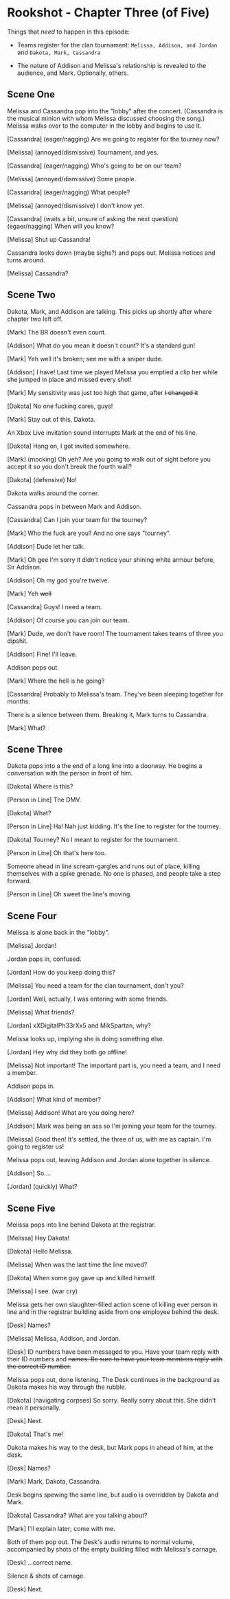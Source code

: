 # Rookshot - Chapter Three (of Five)

Things that *need* to happen in this episode:

* Teams register for the clan tournament: ```Melissa, Addison, and Jordan``` and ```Dakota, Mark, Cassandra```

* The nature of Addison and Melissa's relationship is revealed to the audience, and Mark. Optionally, others.

## Scene One

Melissa and Cassandra pop into the "lobby" after the concert. (Cassandra is the musical minion with whom Melissa discussed choosing the song.) Melissa walks over to the computer in the lobby and begins to use it.

[Cassandra] (eager/nagging) Are we going to register for the tourney now?

[Melissa] (annoyed/dismissive) Tournament, and yes.

[Cassandra] (eager/nagging) Who's going to be on our team?

[Melissa] (annoyed/dismissive) Some people.

[Cassandra] (eager/nagging) What people?

[Melissa] (annoyed/dismissive) I don't know yet.

[Cassandra] (waits a bit, unsure of asking the next question) (egaer/nagging) When will you know?

[Melissa] Shut up Cassandra!

Cassandra looks down (maybe sighs?) and pops out. Melissa notices and turns around.

[Melissa] Cassandra?

## Scene Two

Dakota, Mark, and Addison are talking. This picks up shortly after where chapter two left off.

[Mark] The BR doesn't even count.

[Addison] What do you mean it doesn't count? It's a standard gun!

[Mark] Yeh well it's broken; see me with a sniper dude.

[Addison] I have! Last time we played Melissa you emptied a clip her while she jumped in place and missed every shot!

[Mark] My sensitivity was just too high that game, after ~~I changed it~~

[Dakota] No one fucking cares, guys!

[Mark] Stay out of this, Dakota.

An Xbox Live invitation sound interrupts Mark at the end of his line.

[Dakota] Hang on, I got invited somewhere.

[Mark] (mocking) Oh yeh? Are you going to walk out of sight before you accept it so you don't break the fourth wall?

[Dakota] (defensive) No!

Dakota walks around the corner.

Cassandra pops in between Mark and Addison.

[Cassandra] Can I join your team for the tourney?

[Mark] Who the fuck are you? And no one says "tourney".

[Addison] Dude let her talk.

[Mark] Oh gee I'm sorry it didn't notice your shining white armour before, Sir Addison.

[Addison] Oh my god you're twelve.

[Mark] Yeh ~~well~~

[Cassandra] Guys! I need a team.

[Addison] Of course you can join our team.

[Mark] Dude, we don't have room! The tournament takes teams of three you dipshit.

[Addison] Fine! I'll leave.

Addison pops out.

[Mark] Where the hell is he going?

[Cassandra] Probably to Melissa's team. They've been sleeping together for months.

There is a silence between them. Breaking it, Mark turns to Cassandra.

[Mark] What?

## Scene Three

Dakota pops into a the end of a long line into a doorway. He begins a conversation with the person in front of him.

[Dakota] Where is this?

[Person in Line] The DMV.

[Dakota] What?

[Person in Line] Ha! Nah just kidding. It's the line to register for the tourney.

[Dakota] Tourney? No I meant to register for the tournament.

[Person in Line] Oh that's here too.

Someone ahead in line scream-gargles and runs out of place, killing themselves with a spike grenade. No one is phased, and people take a step forward.

[Person in Line] Oh sweet the line's moving.

## Scene Four

Melissa is alone back in the "lobby".

[Melissa] Jordan!

Jordan pops in, confused.

[Jordan] How do you keep doing this?

[Melissa] You need a team for the clan tournament, don't you?

[Jordan] Well, actually, I was entering with some friends.

[Melissa] What friends?

[Jordan] xXDigitalPh33rXx5 and MikSpartan, why?

Melissa looks up, implying she is doing something else.

[Jordan] Hey why did they both go offline!

[Melissa] Not important! The important part is, you need a team, and I need a member.

Addison pops in.

[Addison] What kind of member?

[Melissa] Addison! What are you doing here?

[Addison] Mark was being an ass so I'm joining your team for the tourney.

[Melissa] Good then! It's settled, the three of us, with me as captain. I'm going to register us!

Melissa pops out, leaving Addison and Jordan alone together in silence.

[Addison] So....

[Jordan] (quickly) What?

## Scene Five

Melissa pops into line behind Dakota at the registrar.

[Melissa] Hey Dakota!

[Dakota] Hello Melissa.

[Melissa] When was the last time the line moved?

[Dakota] When some guy gave up and killed himself.

[Melissa] I see. (war cry)

Melissa gets her own slaughter-filled action scene of killing ever person in line and in the registrar building aside from one employee behind the desk.

[Desk] Names?

[Melissa] Melissa, Addison, and Jordan.

[Desk] ID numbers have been messaged to you. Have your team reply with their ID numbers and ~~names. Be sure to have your team members reply with the correct ID number.~~

Melissa pops out, done listening. The Desk continues in the background as Dakota makes his way through the rubble.

[Dakota] (navigating corpses) So sorry. Really sorry about this. She didn't mean it personally.

[Desk] Next.

[Dakota] That's me!

Dakota makes his way to the desk, but Mark pops in ahead of him, at the desk.

[Desk] Names?

[Mark] Mark, Dakota, Cassandra.

Desk begins spewing the same line, but audio is overridden by Dakota and Mark.

[Dakota] Cassandra? What are you talking about?

[Mark] I'll explain later; come with me.

Both of them pop out. The Desk's audio returns to normal volume, accompanied by shots of the empty building filled with Melissa's carnage.

[Desk] ...correct name.

Silence & shots of carnage.

[Desk] Next.
